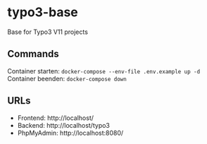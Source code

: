 # typo3-base
Base for Typo3 V11 projects

## Commands

Container starten: `docker-compose --env-file .env.example up -d`  
Container beenden: `docker-compose down`

## URLs

- Frontend: http://localhost/
- Backend: http://localhost/typo3
- PhpMyAdmin: http://localhost:8080/
